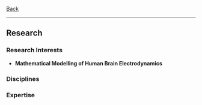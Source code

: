 [Back](/index.md)
* * *

## Research
### Research Interests
- **Mathematical Modelling of Human Brain Electrodynamics**

### Disciplines


### Expertise
